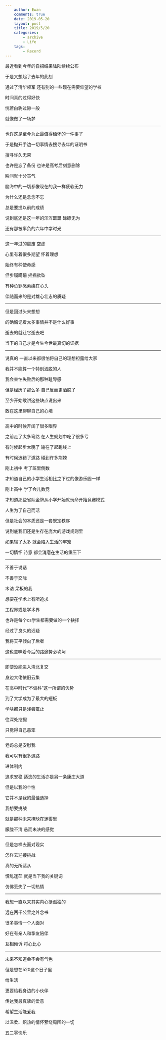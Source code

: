 ```yaml
---
    author: Ewan
    comments: true
    date: 2019-05-20
    layout: post
    title: 2019/5/20
    categories:
        - archive
        - Life
    tags:
        - Record
---
```


最近看到今年的自招结果陆陆续续公布

于是又想起了去年的此刻

通过了清华领军 还有别的一些现在需要仰望的学校

时间真的过得好快

恍若白驹过隙一般

就像做了一场梦

---

也许这是至今为止最值得缅怀的一件事了

于是抛开手边一切事情去搜寻去年的证明书

搜寻许久无果 

也许是忘了备份 也许是高考后刻意删除

瞬间就十分丧气

脑海中的一切都像现在的我一样疲软无力

为什么还是念念不忘

总是要提以前的成绩

说到底还是这一年的浑浑噩噩 碌碌无为

还有那被辜负的六年中学时光

---

这一年过的颓废 空虚

心里有着很多期望 怀着理想

始终有种使命感

但步履蹒跚 摇摇欲坠

有种负罪感萦绕在心头

伴随而来的是对雄心壮志的质疑

---

但是回过头来想想

的确惦记着太多事情并不是什么好事

逝去的就让它逝去吧

当下的自己才是今生今世最真切的证据

---

说真的 一直以来都很怕将自己的理想袒露给大家

我并不能算一个特别洒脱的人

我会害怕失败后的那种耻辱感

但是经历了那么多 自己反而更洒脱了

至少开始敢讲这些缺点说出来

敢在这里聊聊自己的心境

---

高中的时候开阔了很多眼界

之前走了太多弯路 在人生规划中吃了很多亏

有时候起步太晚了 输在了起跑线上

有时候选错了道路 碰到许多荆棘

刚上初中 考了班里倒数

才知道自己的小学生活相比之下过的像游乐园一样

刚上高中 学了会儿数竞

才知道那些省队金牌从小学开始就玩命开始竞赛模式

人生为了自己而活

但是社会的本质还是一套既定秩序

说到底我们还是生存在庞大的游戏规则里

如果输了太多 就会陷入生活的牢笼

一切情怀 诗意 都会消磨在生活的重压下

---

不善于说话

不善于交际

木讷 呆板的我

想要在学术上有所追求

工程界或是学术界

也许是每个cs学生都需要做的一个抉择

经过了良久的迟疑

我将天平倾向了后者

这也意味着今后的路途势必坎坷

---

即便没能进入清北复交

身边大佬依旧云集

在高中时代“不偏科”这一所谓的优势

到了大学成为了最大的短板

学啥都只是浅尝辄止

往深处挖掘

只觉得自己愚笨

---

老妈总是安慰我

我可以有很多退路

进体制内

追求安稳 适逸的生活亦是另一条康庄大道

但是以我的个性

它并不是我的最佳选择

我想要挑战 

就是那种未来掩映在迷雾里

朦胧不清 悬而未决的感觉

---

但是怎样去面对现实

怎样去迎接挑战

真的无所适从

慌乱迷茫 就是当下我的关键词

仿佛丢失了一切热情

---

我想一直以来其实内心挺孤独的

远在两千公里之外念书

很多事情一个人面对

好在有亲人和挚友陪伴

互相倾诉 将心比心

---

未来不知道会不会有气色

但是想在520这个日子里

给生活

更要给我身边的小伙伴

传达我最真挚的爱意

希望生活能爱我

以温柔、炽热的情怀萦绕周围的一切

五二零快乐

